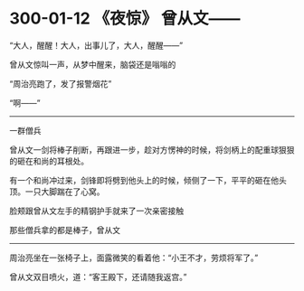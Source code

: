 # 300-01-12 《夜惊》 曾从文——


“大人，醒醒！大人，出事儿了，大人，醒醒——”

曾从文惊叫一声，从梦中醒来，脑袋还是嗡嗡的

“周治亮跑了，发了报警烟花”

“啊——”

***

一群僧兵

曾从文一剑将棒子削断，再跟进一步，趁对方愣神的时候，将剑柄上的配重球狠狠的砸在和尚的耳根处。

有一个和尚冲过来，剑锋即将劈到他头上的时候，倾侧了一下，平平的砸在他头顶。一只大脚踹在了心窝。

脸颊跟曾从文左手的精钢护手就来了一次亲密接触

那些僧兵拿的都是棒子，曾从文

***

周治亮坐在一张椅子上，面露微笑的看着他：“小王不才，劳烦将军了。”

曾从文双目喷火，道：“客王殿下，还请随我返宫。”

